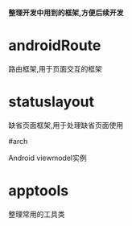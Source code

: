 **整理开发中用到的框架,方便后续开发**



# androidRoute 

路由框架,用于页面交互的框架



# statuslayout

缺省页面框架,用于处理缺省页面使用



#arch

Android viewmodel实例

# apptools

整理常用的工具类

